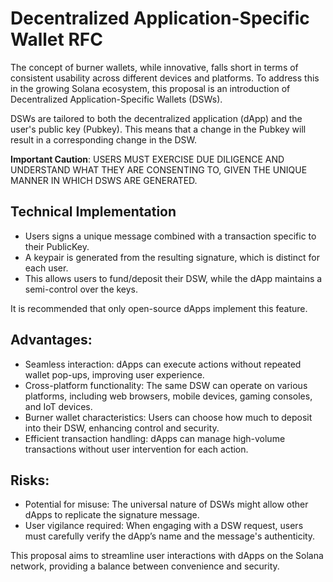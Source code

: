 # Decentralized Application-Specific Wallet RFC

The concept of burner wallets, while innovative, falls short in terms of consistent usability across different devices and platforms. To address this in the growing Solana ecosystem, this proposal is an introduction of Decentralized Application-Specific Wallets (DSWs).

DSWs are tailored to both the decentralized application (dApp) and the user's public key (Pubkey). This means that a change in the Pubkey will result in a corresponding change in the DSW.

**Important Caution**: USERS MUST EXERCISE DUE DILIGENCE AND UNDERSTAND WHAT THEY ARE CONSENTING TO, GIVEN THE UNIQUE MANNER IN WHICH DSWS ARE GENERATED.

## Technical Implementation
- Users signs a unique message combined with a transaction specific to their PublicKey.
- A keypair is generated from the resulting signature, which is distinct for each user.
- This allows users to fund/deposit their DSW, while the dApp maintains a semi-control over the keys.

It is recommended that only open-source dApps implement this feature.

## Advantages:
- Seamless interaction: dApps can execute actions without repeated wallet pop-ups, improving user experience.
- Cross-platform functionality: The same DSW can operate on various platforms, including web browsers, mobile devices, gaming consoles, and IoT devices.
- Burner wallet characteristics: Users can choose how much to deposit into their DSW, enhancing control and security.
- Efficient transaction handling: dApps can manage high-volume transactions without user intervention for each action.

## Risks:
- Potential for misuse: The universal nature of DSWs might allow other dApps to replicate the signature message.
- User vigilance required: When engaging with a DSW request, users must carefully verify the dApp’s name and the message's authenticity.

This proposal aims to streamline user interactions with dApps on the Solana network, providing a balance between convenience and security.